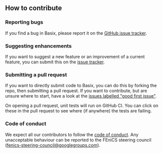 ## How to contribute

### Reporting bugs
If you find a bug in Basix, please report it on the [GitHub issue tracker](https://github.com/fenics/basix/issues/new?labels=bug).

### Suggesting enhancements
If you want to suggest a new feature or an improvement of a current feature, you can submit this
on the [issue tracker](https://github.com/fenics/basix/issues).

### Submitting a pull request
If you want to directly submit code to Basix, you can do this by forking the repo, then submitting a pull request.
If you want to contribute, but are unsure where to start, have a look at the
[issues labelled "good first issue"](https://github.com/FEniCS/basix/issues?q=is%3Aopen+is%3Aissue+label%3A%22good+first+issue%22).

On opening a pull request, unit tests will run on GitHub CI. You can click on these in the pull request
to see where (if anywhere) the tests are failing.

### Code of conduct
We expect all our contributors to follow the [code of conduct](CODE_OF_CONDUCT.md). Any unacceptable
behaviour can be reported to the FEniCS steering council (fenics-steering-council@googlegroups.com).
